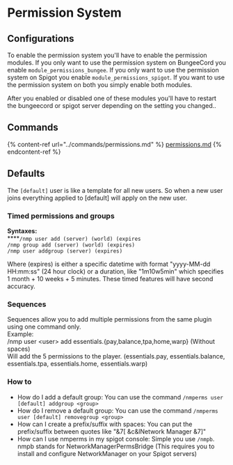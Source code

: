 # Permission System

## Configurations

To enable the permission system you'll have to enable the permission modules. If you only want to use the permission system on BungeeCord you enable `module_permissions_bungee`. If you only want to use the permission system on Spigot you enable `module_permissions_spigot`. If you want to use the permission system on both you simply enable both modules.

After you enabled or disabled one of these modules you'll have to restart the bungeecord or spigot server depending on the setting you changed..

## Commands

{% content-ref url="../commands/permissions.md" %}
[permissions.md](../commands/permissions.md)
{% endcontent-ref %}

## Defaults

The `[default]` user is like a template for all new users. So when a new user joins everything applied to \[default] will apply on the new user.

### Timed permissions and groups

**Syntaxes:**\
****`/nmp user add (server) (world) (expires`\
`/nmp group add (server) (world) (expires)`\
`/nmp user addgroup (server) (expires)`

Where (expires) is either a specific datetime with format "yyyy-MM-dd HH:mm:ss" (24 hour clock) or a duration, like "1m10w5min" which specifies 1 month + 10 weeks + 5 minutes. These timed features will have second accuracy.

### **Sequences**

Sequences allow you to add multiple permissions from the same plugin using one command only.\
Example:\
/nmp user \<user> add essentials.{pay,balance,tpa,home,warp} (Without spaces)\
Will add the 5 permissions to the player. (essentials.pay, essentials.balance, essentials.tpa, essentials.home, essentials.warp)

### How to

* How do I add a default group: You can use the command `/nmperms user [default] addgroup <group>`
* How do I remove a default group: You can use the command `/nmperms user [default] removegroup <group>`
* How can I create a prefix/suffix with spaces: You can put the prefix/suffix between quotes like "&7\[ \&c\&lNetwork Manager &7]"
* How can I use nmperms in my spigot console: Simple you use `/nmpb`. nmpb stands for NetworkManagerPermsBridge (This requires you to install and configure NetworkManager on your Spigot servers)
